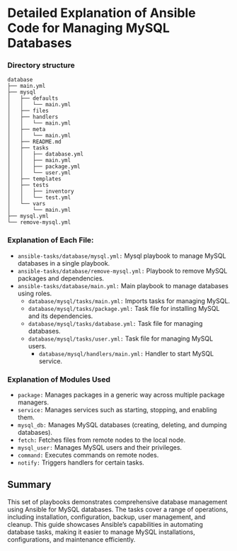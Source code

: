 # Detailed Explanation of Ansible Code for Managing MySQL Databases

### Directory structure
```
database
├── main.yml
├── mysql
│   ├── defaults
│   │   └── main.yml
│   ├── files
│   ├── handlers
│   │   └── main.yml
│   ├── meta
│   │   └── main.yml
│   ├── README.md
│   ├── tasks
│   │   ├── database.yml
│   │   ├── main.yml
│   │   ├── package.yml
│   │   └── user.yml
│   ├── templates
│   ├── tests
│   │   ├── inventory
│   │   └── test.yml
│   └── vars
│       └── main.yml
├── mysql.yml
└── remove-mysql.yml
```

### Explanation of Each File:
* `ansible-tasks/database/mysql.yml:` Mysql playbook to manage MySQL databases in a single playbook.
* `ansible-tasks/database/remove-mysql.yml:` Playbook to remove MySQL packages and dependencies.
* `ansible-tasks/database/main.yml:` Main playbook to manage databases using roles.
  - `database/mysql/tasks/main.yml:` Imports tasks for managing MySQL.
  - `database/mysql/tasks/package.yml:` Task file for installing MySQL and its dependencies.
  - `database/mysql/tasks/database.yml:` Task file for managing databases.
  - `database/mysql/tasks/user.yml:` Task file for managing MySQL users.
     * `database/mysql/handlers/main.yml:` Handler to start MySQL service.

### Explanation of Modules Used
- `package:` Manages packages in a generic way across multiple package managers.
- `service:` Manages services such as starting, stopping, and enabling them.
- `mysql_db:` Manages MySQL databases (creating, deleting, and dumping databases).
- `fetch:` Fetches files from remote nodes to the local node.
- `mysql_user:` Manages MySQL users and their privileges.
- `command:` Executes commands on remote nodes.
- `notify:` Triggers handlers for certain tasks.

## Summary
This set of playbooks demonstrates comprehensive database management using Ansible for MySQL databases. The tasks cover a range of operations, including installation, configuration, backup, user management, and cleanup. This guide showcases Ansible’s capabilities in automating database tasks, making it easier to manage MySQL installations, configurations, and maintenance efficiently.
